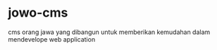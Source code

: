 # jowo-cms
cms orang jawa yang dibangun untuk memberikan kemudahan dalam mendevelope web application
